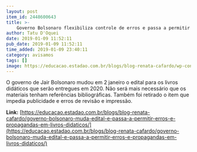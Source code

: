 ```yaml
---
layout: post
item_id: 2448600643
title: >-
    Governo Bolsonaro flexibiliza controle de erros e passa a permitir propagandas em livros didáticos
author: Tatu D'Oquei
date: 2019-01-09 11:52:11
pub_date: 2019-01-09 11:52:11
time_added: 2019-01-09 23:40:11
category: avisamos
tags: []
image: https://educacao.estadao.com.br/blogs/blog-renata-cafardo/wp-content/uploads/sites/704/2019/01/livraria-nilton-fukuda-estadao-conteudo-300x300.jpg
---
```


O governo de Jair Bolsonaro mudou em 2 janeiro o edital para os livros didáticos que serão entregues em 2020. Não será mais necessário que os materiais tenham referências bibliográficas. Também foi retirado o item que impedia publicidade e erros de revisão e impressão.

**Link:** [https://educacao.estadao.com.br/blogs/blog-renata-cafardo/governo-bolsonaro-muda-edital-e-passa-a-permitir-erros-e-propagandas-em-livros-didaticos/](https://educacao.estadao.com.br/blogs/blog-renata-cafardo/governo-bolsonaro-muda-edital-e-passa-a-permitir-erros-e-propagandas-em-livros-didaticos/)

